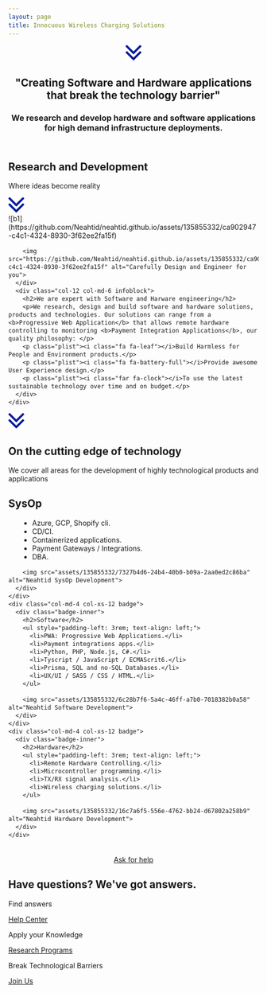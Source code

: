 ```yaml
---
layout: page
title: Innocuous Wireless Charging Solutions
---
```

<header class="section-1">
  <div class="section-arrow"><div onClick="scrollto('#section-3')" class="section-arrow-react"><img src="assets/img/arrow.png"></div></div>
  <div class="container">
    <h2>"Creating Software and Hardware applications that break the technology barrier"</h2>
    <h3 id="section_1_h3" class="animated-hidden">We research and develop hardware and software applications for high demand infrastructure deployments.</h3>
  </div>
</header>
<section class="section-2">
  <h2>Research and Development</h2>
  <p>Where ideas become reality</p>
</section>
<section class="section-3" id="section-3">
  <div class="section-arrow"><div onClick="scrollto('#section-4')" class="section-arrow-react"><img src="assets/img/arrow.png"></div></div>
  <div class="container">
    <div class="row">
      <div class="col-12 col-md-6 centered">
        ![b1](https://github.com/Neahtid/neahtid.github.io/assets/135855332/ca902947-c4c1-4324-8930-3f62ee2fa15f)

        <img src="https://github.com/Neahtid/neahtid.github.io/assets/135855332/ca902947-c4c1-4324-8930-3f62ee2fa15f" alt="Carefully Design and Engineer for you">
      </div>
      <div class="col-12 col-md-6 infoblock">
        <h2>We are expert with Software and Harware engineering</h2>
        <p>We research, design and build software and hardware solutions, products and technologies. Our solutions can range from a <b>Progressive Web Application</b> that allows remote hardware controlling to monitoring <b>Payment Integration Applications</b>, our quality philosophy: </p>
        <p class="plist"><i class="fa fa-leaf"></i>Build Harmless for People and Environment products.</p>
        <p class="plist"><i class="fa fa-battery-full"></i>Provide awesome User Experience design.</p>
        <p class="plist"><i class="far fa-clock"></i>To use the latest sustainable technology over time and on budget.</p>
      </div>
    </div>
  </div>
</section>
<section class="section-4" id="section-4">
  <div class="section-arrow"><div onClick="scrollto('#section-5')" class="section-arrow-react"><img src="assets/img/arrow.png"></div></div>
  <h1>On the cutting edge of technology</h1>
  <p>We cover all areas for the development of highly technological products and applications</p>
  <div class="row badges">
    <div class="col-md-4 col-xs-12 badge">
      <div class="badge-inner">
        <h2>SysOp</h2>
        <ul style="padding-left: 3rem; text-align: left;">
          <li>Azure, GCP, Shopify cli.</li>
          <li>CD/CI.</li>
          <li>Containerized applications.</li>
          <li>Payment Gateways / Integrations.</li>
          <li>DBA.</li>
        </ul>

        <img src="assets/135855332/7327b4d6-24b4-40b0-b09a-2aa0ed2c86ba" alt="Neahtid SysOp Development">
      </div>
    </div>
    <div class="col-md-4 col-xs-12 badge">
      <div class="badge-inner">
        <h2>Software</h2>
        <ul style="padding-left: 3rem; text-align: left;">
          <li>PWA: Progressive Web Applications.</li>
          <li>Payment integrations apps.</li>
          <li>Python, PHP, Node.js, C#.</li>
          <li>Tyscript / JavaScript / ECMAScrit6.</li>
          <li>Prisma, SQL and no-SQL Databases.</li>
          <li>UX/UI / SASS / CSS / HTML.</li>
        </ul>

        <img src="assets/135855332/6c28b7f6-5a4c-46ff-a7b0-7018382b0a58" alt="Neahtid Software Development">
      </div>
    </div>
    <div class="col-md-4 col-xs-12 badge">
      <div class="badge-inner">
        <h2>Hardware</h2>
        <ul style="padding-left: 3rem; text-align: left;">
          <li>Remote Hardware Controlling.</li>
          <li>Microcontroller programming.</li>
          <li>TX/RX signal analysis.</li>
          <li>Wireless charging solutions.</li>
        </ul>

        <img src="assets/135855332/16c7a6f5-556e-4762-bb24-d67802a258b9" alt="Neahtid Hardware Development">
      </div>
    </div>
  </div>
  <div class="row">
    <div class="col-sm-12" style="text-align: center; padding-top: 4%;">
      <a href="http://bit.ly/2LXlevV" target="_blank" class="btn btn-primary"  style="margin: 0 auto; text-align: center;">Ask for help</a>
    </div>
  </div>
</section>
<section class="section-5" id="section-5">
  <h2>Have questions? We've got answers.</h2>
  <div class="container badges">
    <div class="row">
      <div class="col-12 col-md-4">
        <p class="large-i"><i class="far fa-life-ring"></i></p>
        <p>Find answers</p>
        <p><a href="./contact-us.html">Help Center <i class="fa fa-arrow-right"></i></a></p>
      </div>
      <div class="col-12 col-md-4">
        <p class="large-i"><i class="fa fa-university"></i></p>
        <p>Apply your Knowledge</p>
        <p><a href="./research-program.html">Research Programs <i class="fa fa-arrow-right"></i></a></p>
      </div>
      <div class="col-12 col-md-4">
        <p class="large-i"><i class="fab fa-wpforms"></i></p>
        <p>Break Technological Barriers</p>
        <p><a href="https://goo.gl/forms/wJCzyBT6n0PDMShl1" target="_blank">Join Us <i class="fa fa-arrow-right"></i></a></p>
      </div>
    </div>
  </div>
</section>


